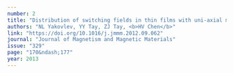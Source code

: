 ```yaml
---
number: 2
title: "Distribution of switching fields in thin films with uni-axial magnetic anisotropy"
authors: "NL Yakovlev, YY Tay, ZJ Tay, <b>HV Chen</b>"
link: "https://doi.org/10.1016/j.jmmm.2012.09.062"
journal: "Journal of Magnetism and Magnetic Materials"
issue: "329"
page: "170&ndash;177"
year: 2013
---
```

